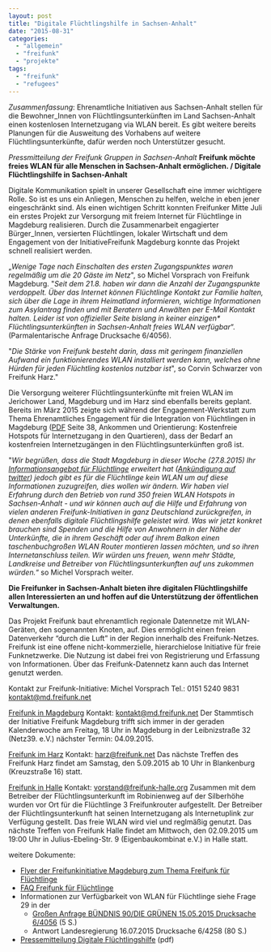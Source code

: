 ```yaml
---
layout: post
title: "Digitale Flüchtlingshilfe in Sachsen-Anhalt"
date: "2015-08-31"
categories: 
  - "allgemein"
  - "freifunk"
  - "projekte"
tags: 
  - "freifunk"
  - "refugees"
---
```


_Zusammenfassung_: Ehrenamtliche Initiativen aus Sachsen-Anhalt stellen für die Bewohner_Innen von Flüchtlingsunterkünften im Land Sachsen-Anhalt einen kostenlosen Internetzugang via WLAN bereit. Es gibt weitere bereits Planungen für die Ausweitung des Vorhabens auf weitere Flüchtlingsunterkünfte, dafür werden noch Unterstützer gesucht.

_Pressmitteilung der Freifunk Gruppen in Sachsen-Anhalt_ **Freifunk möchte freies WLAN für alle Menschen in Sachsen-Anhalt ermöglichen. / Digitale Flüchtlingshilfe in Sachsen-Anhalt**

Digitale Kommunikation spielt in unserer Gesellschaft eine immer wichtigere Rolle. So ist es uns ein Anliegen, Menschen zu helfen, welche in eben jener eingeschränkt sind. Als einen wichtigen Schritt konnten Freifunker Mitte Juli ein erstes Projekt zur Versorgung mit freiem Internet für Flüchtlinge in Magdeburg realisieren. Durch die Zusammenarbeit engagierter Bürger_Innen, versierten Flüchtlingen, lokaler Wirtschaft und dem Engagement von der InitiativeFreifunk Magdeburg konnte das Projekt schnell realisiert werden.

„_Wenige Tage nach Einschalten des ersten Zugangspunktes waren regelmäßig um die 20 Gäste im Netz_", so Michel Vorsprach von Freifunk Magdeburg. "_Seit dem 21.8. haben wir dann die Anzahl der Zugangspunkte verdoppelt. Über das Internet können Flüchtlinge Kontakt zur Familie halten, sich über die Lage in ihrem Heimatland informieren, wichtige Informationen zum Asylantrag finden und mit Beratern und Anwälten per E-Mail Kontakt halten. Leider ist von offizieller Seite bislang in keiner einzigen\* Flüchtlingsunterkünften in Sachsen-Anhalt freies WLAN verfügbar_“.(Parmalentarische Anfrage Drucksache 6/4056).

"_Die Stärke von Freifunk besteht darin, dass mit geringem finanziellen Aufwand ein funktionierendes WLAN installiert werden kann, welches ohne Hürden für jeden Flüchtling kostenlos nutzbar ist_", so Corvin Schwarzer von Freifunk Harz."

Die Versorgung weiterer Flüchtlingsunterkünfte mit freien WLAN im Jerichower Land, Magdeburg und im Harz sind ebenfalls bereits geplant. Bereits im März 2015 zeigte sich während der Engagement-Werkstatt zum Thema Ehrenamtliches Engagement für die Integration von Flüchtlingen in Magdeburg ([PDF](http://www.integriert-in-sachsen-anhalt.de/willkommen-in-sachsen-anhalt/ehrenamtliches-engagement-fuer-fluechtlinge/) Seite 38, Ankommen und Orientierung: Kostenfreie Hotspots für Internetzugang in den Quartieren), dass der Bedarf an kostenfreien Internetzugängen in den Flüchtlingsunterkünften groß ist.

"_Wir begrüßen, dass die Stadt Magdeburg in dieser Woche (27.8.2015) Ihr [Informationsangebot für Flüchtlinge](http://www.magdeburg.de/flüchtlinge) erweitert hat ([Ankündigung auf twitter](https://twitter.com/Ottostadt/status/636868303290560513)) jedoch gibt es für die Flüchtlinge kein WLAN um auf diese Informationen zuzugreifen, dies wollen wir ändern. Wir haben viel Erfahrung durch den Betrieb von rund 350 freien WLAN Hotspots in Sachsen-Anhalt - und wir können auch auf die Hilfe und Erfahrung von vielen anderen Freifunk-Initiativen in ganz Deutschland zurückgreifen, in denen ebenfalls digitale Flüchtlingshilfe geleistet wird. Was wir jetzt konkret brauchen sind Spenden und die Hilfe von Anwohnern in der Nähe der Unterkünfte, die in ihrem Geschäft oder auf ihrem Balkon einen taschenbuchgroßen WLAN Router montieren lassen möchten, und so ihren Internetanschluss teilen. Wir würden uns freuen, wenn mehr Städte, Landkreise und Betreiber von Flüchtlingsunterkunften auf uns zukommen würden._“ so Michel Vorsprach weiter.

**Die Freifunker in Sachsen-Anhalt bieten ihre digitalen Flüchtlingshilfe allen Interessierten an und hoffen auf die Unterstützung der öffentlichen Verwaltungen.**

Das Projekt Freifunk baut ehrenamtlich regionale Datennetze mit WLAN-Geräten, den sogenannten Knoten, auf. Dies ermöglicht einen freien Datenverkehr “durch die Luft” in der Region innerhalb des Freifunk-Netzes. Freifunk ist eine offene nicht-kommerzielle, hierarchielose Initiative für freie Funknetzwerke. Die Nutzung ist dabei frei von Registrierung und Erfassung von Informationen. Über das Freifunk-Datennetz kann auch das Internet genutzt werden.

Kontakt zur Freifunk-Initiative: Michel Vorsprach Tel.: 0151 5240 9831 kontakt@md.freifunk.net

[Freifunk in Magdeburg](http://md.freifunk.net) Kontakt: kontakt@md.freifunk.net Der Stammtisch der Initiative Freifunk Magdeburg trifft sich immer in der geraden Kalenderwoche am Freitag, 18 Uhr in Magdeburg in der Leibnizstraße 32 (Netz39. e.V.) nächster Termin: 04.09.2015.

[Freifunk im Harz](http://harz.freifunk.net) Kontakt: harz@freifunk.net Das nächste Treffen des Freifunk Harz findet am Samstag, den 5.09.2015 ab 10 Uhr in Blankenburg (Kreuzstraße 16) statt.

[Freifunk in Halle](http://freifunk-halle.org) Kontakt: vorstand@freifunk-halle.org Zusammen mit dem Betreiber der Flüchtlingsunterkunft im Robinienweg auf der Silberhöhe wurden vor Ort für die Flüchtlinge 3 Freifunkrouter aufgestellt. Der Betreiber der Flüchtlingsunterkunft hat seinen Internetzugang als Internetuplink zur Verfügung gestellt. Das freie WLAN wird viel und reglmäßig genutzt. Das nächste Treffen von Freifunk Halle findet am Mittwoch, den 02.09.2015 um 19:00 Uhr in Julius-Ebeling-Str. 9 (Eigenbaukombinat e.V.) in Halle statt.

weitere Dokumente:

- [Flyer der Freifunkinitiative Magdeburg zum Thema Freifunk für Flüchtlinge](https://github.com/FreifunkMD/pr/blob/master/flyer-regugees/flyer_refugees.pdf)
- [FAQ Freifunk für Flüchtlinge](https://wiki.md.freifunk.net/Projekte/Fluechtlinge)
- Informationen zur Verfügbarkeit von WLAN für Flüchtlinge siehe Frage 29 in der
    - [Großen Anfrage BÜNDNIS 90/DIE GRÜNEN 15.05.2015 Drucksache 6/4056](http://padoka.landtag.sachsen-anhalt.de/starweb/PADOKA/servlet.starweb?path=PADOKA/LISSH.web&EinfacheSuche=yes&simpleS1=6/4056&simplesearch=%28%28%28%28fastw%2cdarts%2c1des2%2curhsup%2curpsup%2cdurpsup%3d%28%28%226%22+and+%224056%22%29%29+OR++%28FASTDAT%3d4056+06+00%29%29%29+NOT+TYP%3dPSEUDOVORGANG%29+NOT+%281SPER%2cSPER%3d%3f%2a%29%29+AND+WP%3d6&simpleS4=6.%20(seit%2019.04.2011)) (5 S.)
    - Antwort Landesregierung 16.07.2015 Drucksache 6/4258 (80 S.)
- [Pressemitteilung Digitale Flüchtlingshilfe](http://md.freifunk.net/wp-content/uploads/2015/08/pm-ff-digitale-fluechtlingshilfe.pdf) (pdf)
